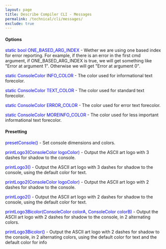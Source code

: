 ```yaml
---
layout: page
title: Describe Compiler CLI - Messages
permalink: /technical/cli/messages/
exclude: true
---
```

#### Options
<span style="color:blue">static bool ONE_BASED_ARG_INDEX</span> - Wether we are using one based index for error reporting. For example, if there is an error in the first cmd argument, if ONE_BASED_ARG_INDEX is true, we will get something like "Error at argument 1". Otherwise we will get "Error at argument 0".

<span style="color:blue">static ConsoleColor INFO_COLOR</span> - The color used for informational text forecolor.

<span style="color:blue">static ConsoleColor TEXT_COLOR</span> - The color used for standard text forecolor.

<span style="color:blue">static ConsoleColor ERROR_COLOR</span> - The color used for error text forecolor.

<span style="color:blue">static ConsoleColor MOREINFO_COLOR</span> - The color used for less important informational text forecolor.

#### Presetting
<span style="color:blue">presetConsole()</span> - Set console dimensions and colors.

<span style="color:blue">printLogo3(ConsoleColor logoColor)</span> - Output the ASCII art logo with 3 dashes for shadow to the console.

<span style="color:blue">printLogo3()</span> - Output the ASCII art logo with 3 dashes for shadow to the console, using the default color for text.

<span style="color:blue">printLogo2(ConsoleColor logoColor)</span> - Output the ASCII art logo with 2 dashes for shadow to the console.

<span style="color:blue">printLogo2()</span> - Output the ASCII art logo with 2 dashes for shadow to the console, using the default color for text.

<span style="color:blue">printLogo3Bicolor(ConsoleColor colorA, ConsoleColor colorB)</span> - Output the ASCII art logo with 2 dashes for shadow to the console, in 2 alternating colors.

<span style="color:blue">printLogo3Bicolor()</span> - Output the ASCII art logo with 2 dashes for shadow to the console, in 2 alternating colors, using the default color for text and the default color for info